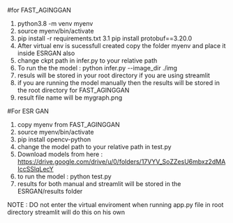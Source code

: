 #for FAST_AGINGGAN
1.  python3.8 -m venv myenv
2.  source myenv/bin/activate 
3.  pip install -r requirements.txt
3.1 pip install protobuf==3.20.0
4.  After virtual env is sucessfull created copy the folder myenv and place it inside ESRGAN also
5.  change ckpt path in infer.py to your relative path
6.  To run the the model : python infer.py --image_dir ./img
7.  resuls will be stored in your root directory if you are using streamlit
8.  if you are running the model manually then the results will be stored in the root directory for FAST_AGINGGAN
9.  result file name will be mygraph.png

#For ESR GAN
1. copy myenv from FAST_AGINGGAN
2. source myenv/bin/activate
3. pip install opencv-python
4. change the model path to your relative path in test.py
5. Download models from here : https://drive.google.com/drive/u/0/folders/17VYV_SoZZesU6mbxz2dMAIccSSlqLecY
6. to run the model : python test.py
7. results for both manual and streamlit will be stored in the ESRGAN/results folder


NOTE :
DO not enter the virtual enviroment when running app.py file in root directory streamlit will do this on his own